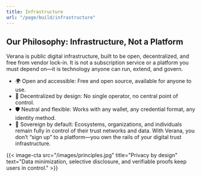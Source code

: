```yaml
---
title: Infrastructure
url: "/page/build/infrastructure"
---
```


## Our Philosophy: Infrastructure, Not a Platform

Verana is public digital infrastructure, built to be open, decentralized, and free from vendor lock-in. It is not a subscription service or a platform you must depend on—it is technology anyone can run, extend, and govern.

- 🌍 Open and accessible: Free and open source, available for anyone to use.
- 🔗 Decentralized by design: No single operator, no central point of control.
- 🛡️ Neutral and flexible: Works with any wallet, any credential format, any identity method.
- 🤝 Sovereign by default: Ecosystems, organizations, and individuals remain fully in control of their trust networks and data.
With Verana, you don’t “sign up” to a platform—you own the rails of your digital trust infrastructure.

{{< image-cta src="/images/principles.jpg" title="Privacy by design" text="Data minimization, selective disclosure, and verifiable proofs keep users in control." >}}

